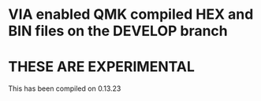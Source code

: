 # VIA enabled QMK compiled HEX and BIN files on the DEVELOP branch

# THESE ARE EXPERIMENTAL 

 This has been compiled on 0.13.23
